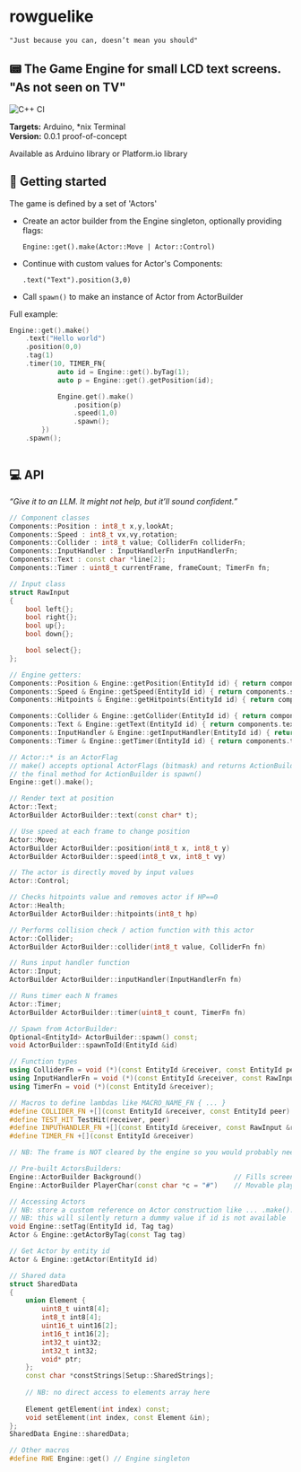 # rowguelike

```"Just because you can, doesn’t mean you should"```
    
  
## 📟 The Game Engine for small LCD text screens. "As not seen on TV"
  
![C++ CI](https://github.com/njazz/rowguelike/actions/workflows/cmake-multi-platform.yml/badge.svg)
  
**Targets:** Arduino, \*nix Terminal  
**Version:** 0.0.1 proof-of-concept
  


  
Available as Arduino library or Platform.io library
  
## 👾 Getting started

The game is defined by a set of 'Actors'
- Create an actor builder from the Engine singleton, optionally providing flags:  

    ```Engine::get().make(Actor::Move | Actor::Control) ```
- Continue with custom values for Actor's Components:  

    ``` .text("Text").position(3,0) ```
- Call ```spawn()``` to make an instance of Actor from ActorBuilder

Full example:

```c++
Engine::get().make()
	.text("Hello world")
	.position(0,0)
	.tag(1)
	.timer(10, TIMER_FN{
			auto id = Engine::get().byTag(1);
			auto p = Engine::get().getPosition(id);

			Engine.get().make()
				.position(p)
				.speed(1,0)
				.spawn();
		})
	.spawn();



```

## 💻 API

*“Give it to an LLM. It might not help, but it’ll sound confident.”*

```c++
// Component classes
Components::Position : int8_t x,y,lookAt;
Components::Speed : int8_t vx,vy,rotation;
Components::Collider : int8_t value; ColliderFn colliderFn;
Components::InputHandler : InputHandlerFn inputHandlerFn;
Components::Text : const char *line[2];
Components::Timer : uint8_t currentFrame, frameCount; TimerFn fn;

// Input class
struct RawInput
{
    bool left{};
    bool right{};
    bool up{};
    bool down{};

    bool select{};
};

// Engine getters:
Components::Position & Engine::getPosition(EntityId id) { return components.position[id]; }
Components::Speed & Engine::getSpeed(EntityId id) { return components.speed[id]; }
Components::Hitpoints & Engine::getHitpoints(EntityId id) { return components.hitpoints[id]; }

Components::Collider & Engine::getCollider(EntityId id) { return components.collider[id]; }
Components::Text & Engine::getText(EntityId id) { return components.text[id]; }
Components::InputHandler & Engine::getInputHandler(EntityId id) { return components.inputHandler[id]; }
Components::Timer & Engine::getTimer(EntityId id) { return components.timer[id]; }

// Actor::* is an ActorFlag
// make() accepts optional ActorFlags (bitmask) and returns ActionBuilder
// the final method for ActionBuilder is spawn()
Engine::get().make(); 

// Render text at position
Actor::Text;		
ActorBuilder ActorBuilder::text(const char* t);

// Use speed at each frame to change position
Actor::Move;		
ActorBuilder ActorBuilder::position(int8_t x, int8_t y)
ActorBuilder ActorBuilder::speed(int8_t vx, int8_t vy)

// The actor is directly moved by input values
Actor::Control;	

// Checks hitpoints value and removes actor if HP==0
Actor::Health;	
ActorBuilder ActorBuilder::hitpoints(int8_t hp)

// Performs collision check / action function with this actor
Actor::Collider; 
ActorBuilder ActorBuilder::collider(int8_t value, ColliderFn fn)

// Runs input handler function
Actor::Input;	
ActorBuilder ActorBuilder::inputHandler(InputHandlerFn fn)

// Runs timer each N frames
Actor::Timer; 	
ActorBuilder ActorBuilder::timer(uint8_t count, TimerFn fn)

// Spawn from ActorBuilder:
Optional<EntityId> ActorBuilder::spawn() const;
void ActorBuilder::spawnToId(EntityId &id)

// Function types
using ColliderFn = void (*)(const EntityId &receiver, const EntityId peer);
using InputHandlerFn = void (*)(const EntityId &receiver, const RawInput &input);
using TimerFn = void (*)(const EntityId &receiver);

// Macros to define lambdas like MACRO_NAME_FN { ... }
#define COLLIDER_FN +[](const EntityId &receiver, const EntityId peer)
#define TEST_HIT TestHit(receiver, peer)
#define INPUTHANDLER_FN +[](const EntityId &receiver, const RawInput &rawInput)
#define TIMER_FN +[](const EntityId &receiver)

// NB: The frame is NOT cleared by the engine so you would probably need an Actor for the background

// Pre-built ActorsBuilders:
Engine::ActorBuilder Background()                       // Fills screen with spaces
Engine::ActorBuilder PlayerChar(const char *c = "#")    // Movable player displayed as char

// Accessing Actors
// NB: store a custom reference on Actor construction like ... .make().tag(10) to reuse it later
// NB: this will silently return a dummy value if id is not available
void Engine::setTag(EntityId id, Tag tag)
Actor & Engine::getActorByTag(const Tag tag)

// Get Actor by entity id
Actor & Engine::getActor(EntityId id)

// Shared data
struct SharedData
{
    union Element {
        uint8_t uint8[4];
        int8_t int8[4];
        uint16_t uint16[2];
        int16_t int16[2];
        int32_t uint32;
        int32_t int32;
        void* ptr;
    };
    const char *constStrings[Setup::SharedStrings];
    
    // NB: no direct access to elements array here
    
    Element getElement(int index) const;
    void setElement(int index, const Element &in);
};
SharedData Engine::sharedData;

// Other macros
#define RWE Engine::get() // Engine singleton

```
